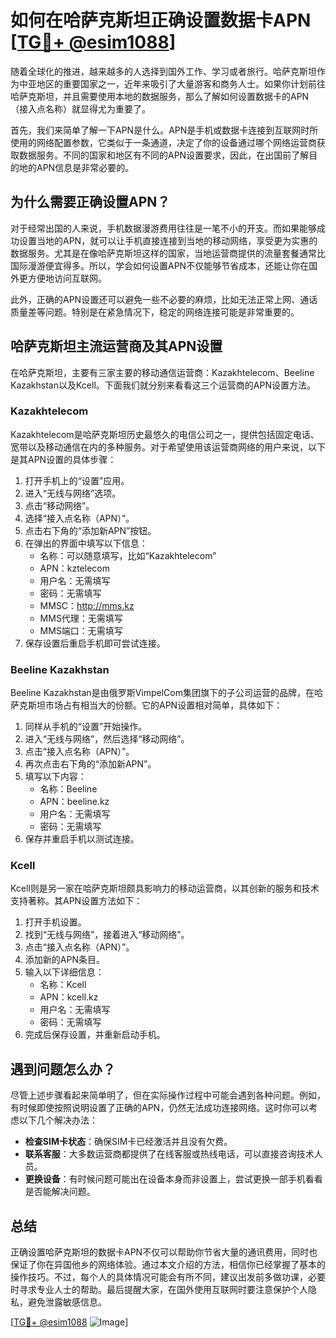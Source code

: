 # 如何在哈萨克斯坦正确设置数据卡APN [[TG💪+ @esim1088](https://t.me/s/esim1088)]

随着全球化的推进，越来越多的人选择到国外工作、学习或者旅行。哈萨克斯坦作为中亚地区的重要国家之一，近年来吸引了大量游客和商务人士。如果你计划前往哈萨克斯坦，并且需要使用本地的数据服务，那么了解如何设置数据卡的APN（接入点名称）就显得尤为重要了。

首先，我们来简单了解一下APN是什么。APN是手机或数据卡连接到互联网时所使用的网络配置参数，它类似于一条通道，决定了你的设备通过哪个网络运营商获取数据服务。不同的国家和地区有不同的APN设置要求，因此，在出国前了解目的地的APN信息是非常必要的。

## 为什么需要正确设置APN？

对于经常出国的人来说，手机数据漫游费用往往是一笔不小的开支。而如果能够成功设置当地的APN，就可以让手机直接连接到当地的移动网络，享受更为实惠的数据服务。尤其是在像哈萨克斯坦这样的国家，当地运营商提供的流量套餐通常比国际漫游便宜得多。所以，学会如何设置APN不仅能够节省成本，还能让你在国外更方便地访问互联网。

此外，正确的APN设置还可以避免一些不必要的麻烦，比如无法正常上网、通话质量差等问题。特别是在紧急情况下，稳定的网络连接可能是非常重要的。

## 哈萨克斯坦主流运营商及其APN设置

在哈萨克斯坦，主要有三家主要的移动通信运营商：Kazakhtelecom、Beeline Kazakhstan以及Kcell。下面我们就分别来看看这三个运营商的APN设置方法。

### Kazakhtelecom

Kazakhtelecom是哈萨克斯坦历史最悠久的电信公司之一，提供包括固定电话、宽带以及移动通信在内的多种服务。对于希望使用该运营商网络的用户来说，以下是其APN设置的具体步骤：

1. 打开手机上的“设置”应用。
2. 进入“无线与网络”选项。
3. 点击“移动网络”。
4. 选择“接入点名称（APN）”。
5. 点击右下角的“添加新APN”按钮。
6. 在弹出的界面中填写以下信息：
   - 名称：可以随意填写，比如“Kazakhtelecom”
   - APN：kztelecom
   - 用户名：无需填写
   - 密码：无需填写
   - MMSC：http://mms.kz
   - MMS代理：无需填写
   - MMS端口：无需填写
7. 保存设置后重启手机即可尝试连接。

### Beeline Kazakhstan

Beeline Kazakhstan是由俄罗斯VimpelCom集团旗下的子公司运营的品牌，在哈萨克斯坦市场占有相当大的份额。它的APN设置相对简单，具体如下：

1. 同样从手机的“设置”开始操作。
2. 进入“无线与网络”，然后选择“移动网络”。
3. 点击“接入点名称（APN）”。
4. 再次点击右下角的“添加新APN”。
5. 填写以下内容：
   - 名称：Beeline
   - APN：beeline.kz
   - 用户名：无需填写
   - 密码：无需填写
6. 保存并重启手机以测试连接。

### Kcell

Kcell则是另一家在哈萨克斯坦颇具影响力的移动运营商，以其创新的服务和技术支持著称。其APN设置方法如下：

1. 打开手机设置。
2. 找到“无线与网络”，接着进入“移动网络”。
3. 点击“接入点名称（APN）”。
4. 添加新的APN条目。
5. 输入以下详细信息：
   - 名称：Kcell
   - APN：kcell.kz
   - 用户名：无需填写
   - 密码：无需填写
6. 完成后保存设置，并重新启动手机。

## 遇到问题怎么办？

尽管上述步骤看起来简单明了，但在实际操作过程中可能会遇到各种问题。例如，有时候即使按照说明设置了正确的APN，仍然无法成功连接网络。这时你可以考虑以下几个解决办法：

- **检查SIM卡状态**：确保SIM卡已经激活并且没有欠费。
- **联系客服**：大多数运营商都提供了在线客服或热线电话，可以直接咨询技术人员。
- **更换设备**：有时候问题可能出在设备本身而非设置上，尝试更换一部手机看看是否能解决问题。

## 总结

正确设置哈萨克斯坦的数据卡APN不仅可以帮助你节省大量的通讯费用，同时也保证了你在异国他乡的网络体验。通过本文介绍的方法，相信你已经掌握了基本的操作技巧。不过，每个人的具体情况可能会有所不同，建议出发前多做功课，必要时寻求专业人士的帮助。最后提醒大家，在国外使用互联网时要注意保护个人隐私，避免泄露敏感信息。

[[TG💪+ @esim1088](https://t.me/s/esim1088) ![Image](https://i.postimg.cc/4NQfJmqS/Snipaste-2025-05-13-00-14-12.png)]